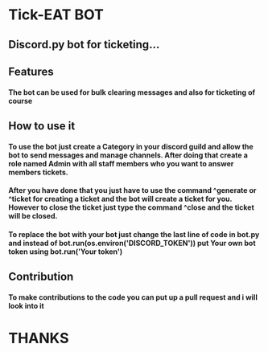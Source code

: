 # Tick-EAT BOT
## Discord.py bot for ticketing...

## Features
#### The bot can be used for bulk clearing messages and also for ticketing of course

## How to use it
#### To use the bot just create a Category in your discord guild and allow the bot to send messages and manage channels. After doing that create a role named Admin with all staff members who you want to answer members tickets.
#### After you have done that you just have to use the command ^generate or ^ticket for creating a ticket and the bot will create a ticket for you. However to close the ticket just type the command ^close and the ticket will be closed.
#### To replace the bot with your bot just change the last line of code in bot.py and instead of bot.run(os.environ('DISCORD_TOKEN')) put Your own bot token using bot.run('Your token')
## Contribution
#### To make contributions to the code you can put up a pull request and i will look into it

# THANKS
